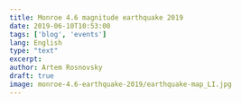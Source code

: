 ```yaml
---
title: Monroe 4.6 magnitude earthquake 2019
date: 2019-06-10T10:53:00
tags: ['blog', 'events']
lang: English
type: "text"
excerpt:
author: Artem Rosnovsky
draft: true
image: monroe-4.6-earthquake-2019/earthquake-map_LI.jpg
---
```

